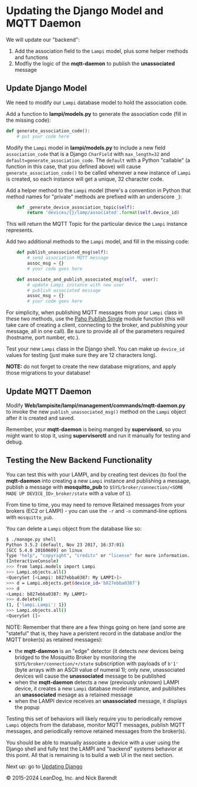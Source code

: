 # Updating the Django Model and MQTT Daemon

We will update our "backend":

1. Add the association field to the `Lampi` model, plus some helper methods and functions
1. Modfiy the logic of the **mqtt-daemon** to publish the **unassociated** message

## Update Django Model

We need to modify our `Lampi` database model to hold the association code.

Add a function to **lampi/models.py** to generate the association code (fill in the missing code):

```python
def generate_association_code():
    # put your code here
```

Modify the `Lampi` model in **lampi/models.py** to include a new field `association_code` that is a Django `CharField` with `max_length=32` and `default=generate_association_code`.  The `default` with a Python "callable" (a function in this case, that you defined above) will cause `generate_association_code()` to be called whenever a new instance of `Lampi` is created, so each instance will get a unique, 32 character code.

Add a helper method to the `Lampi` model (there's a convention in Python that method names for "private" methods are prefixed with an underscore `_`):

```python
    def _generate_device_association_topic(self):
        return 'devices/{}/lamp/associated'.format(self.device_id)
```

This will return the MQTT Topic for the particular device the `Lampi` instance represents.

Add two additional methods to the `Lampi` model, and fill in the missing code:

```python
    def publish_unassociated_msg(self):
        # send association MQTT message
        assoc_msg = {}
        # your code goes here

    def associate_and_publish_associated_msg(self,  user):
        # update Lampi instance with new user
        # publish associated message
        assoc_msg = {}
        # your code goes here
```

For simplicity, when publishing MQTT messages from your `Lampi` class in these two methods, use the [Paho Publish Single](https://pypi.python.org/pypi/paho-mqtt/1.1#single) module function (this will take care of creating a client, connecting to the broker, and publishing your message, all in one call).  Be sure to provide all of the parameters required (hostname, port number, etc.).

Test your new `Lampi` class in the Django shell.  You can make up `device_id` values for testing (just make sure they are 12 characters long).

**NOTE:** do not forget to create the new database migrations, and apply those migrations to your database!

## Update MQTT Daemon

Modify **Web/lampisite/lampi/management/commands/mqtt-daemon.py** to invoke the new `publish_unassociated_msg()` method on the `Lampi` object after it is created and saved.

Remember, your **mqtt-daemon** is being manged by **supervisord**, so you might want to stop it, using **supervisorctl** and run it manually for testing and debug.

## Testing the New Backend Functionality

You can test this with your LAMPI, and by creating test devices (to fool the **mqtt-daemon** into creating a new `Lampi` instance and publishing a message, publish a message with **mosquitto_pub** to `$SYS/broker/connection/<SOME MADE UP DEVICE_ID>_broker/state` with a value of `1`).

From time to time, you may need to remove Retained messages from your brokers (EC2 or LAMPI) - you can use the `-r` and `-n` command-line options with `mosquitto_pub`.

You can delete a `Lampi` object from the database like so:

```bash
$ ./manage.py shell
Python 3.5.2 (default, Nov 23 2017, 16:37:01)
[GCC 5.4.0 20160609] on linux
Type "help", "copyright", "credits" or "license" for more information.
(InteractiveConsole)
>>> from lampi.models import Lampi
>>> Lampi.objects.all()
<QuerySet [<Lampi: b827ebba0387: My LAMPI>]>
>>> d = Lampi.objects.get(device_id='b827ebba0387')
>>> d
<Lampi: b827ebba0387: My LAMPI>
>>> d.delete()
(1, {'lampi.Lampi': 1})
>>> Lampi.objects.all()
<QuerySet []>
```

NOTE: Remember that there are a few things going on here (and some are "stateful" that is, they have a peristent record in the database and/or the MQTT broker(s) as retained messages):

* the **mqtt-daemon** is an "edge" detector (it detects _new_ devices being bridged to the Mosquitto Broker by monitoring the `$SYS/broker/connection/+/state` subscription with payloads of `b'1'` (byte arrays with an ASCII value of numeral 1); only _new_, unassociated devices will cause the **unassociated** message to be published
* when the **mqtt-daemon** detects a new (previously unknown) LAMPI device, it creates a new `Lampi` database model instance, and publishes an **unassociated** mesage as a retained message
* when the LAMPI device receives an **unassociated** message, it displays the popup

Testing this set of behaviors will likely require you to periodically remove `Lampi` objects from the database, monitor MQTT messages, publish MQTT messages, and periodically remove retained messages from the broker(s).

You should be able to manually associate a device with a user using the Django shell and fully test the LAMPI and "backend" systems behavior at this point.  All that is remaining is to build a web UI in the next section. 

Next up: go to [Updating Django](../07.7_Updating_Django/README.md)

&copy; 2015-2024 LeanDog, Inc. and Nick Barendt
